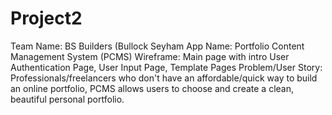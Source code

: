 # Project2

Team Name: BS Builders (Bullock Seyham
App Name: Portfolio Content Management System (PCMS)
Wireframe: Main page with intro User Authentication Page, User Input Page, Template Pages
Problem/User Story: Professionals/freelancers who don't have an affordable/quick way to build an online portfolio, PCMS allows users to choose and create a clean, beautiful personal portfolio.
